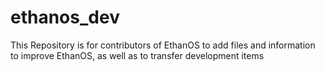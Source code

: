 # ethanos_dev
This Repository is for contributors of EthanOS to add files and information to improve EthanOS, as well as to transfer development items

